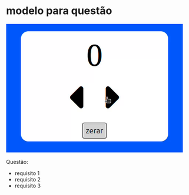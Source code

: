 # modelo para questão

![imagem do site](capa.gif)

Questão:

+ requisito 1
+ requisito 2
+ requisito 3